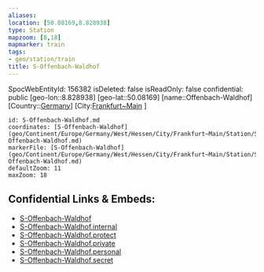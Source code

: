 ```yaml
---
aliases: 
location: [50.08169,8.828938]
type: Station 
mapzoom: [8,18] 
mapmarker: train 
tags:
- geo/station/train
title: S-Offenbach-Waldhof
---
```

SpocWebEntityId: 156382
isDeleted: false
isReadOnly: false
confidential: public
[geo-lon::8.828938]
[geo-lat::50.08169]
[name::Offenbach-Waldhof]
[Country::[Germany](geo/Continent/Europe/Germany.md)]
[City:[Frankfurt~Main](geo/Continent/Europe/Germany/West/Hessen/City/Frankfurt~Main.md) ]


```leaflet
id: S-Offenbach-Waldhof.md
coordinates: [S-Offenbach-Waldhof](geo/Continent/Europe/Germany/West/Hessen/City/Frankfurt~Main/Station/S-Offenbach-Waldhof.md)
markerFile: [S-Offenbach-Waldhof](geo/Continent/Europe/Germany/West/Hessen/City/Frankfurt~Main/Station/S-Offenbach-Waldhof.md)
defaultZoom: 11 
maxZoom: 18
```


## Confidential Links & Embeds: 
- [S-Offenbach-Waldhof](../../../../../../../../../../_public/geo/Continent/Europe/Germany/West/Hessen/City/Frankfurt~Main/Station/S-Offenbach-Waldhof.md) 
- [S-Offenbach-Waldhof.internal](../../../../../../../../../../_internal/geo/Continent/Europe/Germany/West/Hessen/City/Frankfurt~Main/Station/S-Offenbach-Waldhof.internal.md) 
- [S-Offenbach-Waldhof.protect](../../../../../../../../../../_protect/geo/Continent/Europe/Germany/West/Hessen/City/Frankfurt~Main/Station/S-Offenbach-Waldhof.protect.md) 
- [S-Offenbach-Waldhof.private](../../../../../../../../../../_private/geo/Continent/Europe/Germany/West/Hessen/City/Frankfurt~Main/Station/S-Offenbach-Waldhof.private.md) 
- [S-Offenbach-Waldhof.personal](../../../../../../../../../../_personal/geo/Continent/Europe/Germany/West/Hessen/City/Frankfurt~Main/Station/S-Offenbach-Waldhof.personal.md) 
- [S-Offenbach-Waldhof.secret](../../../../../../../../../../_secret/geo/Continent/Europe/Germany/West/Hessen/City/Frankfurt~Main/Station/S-Offenbach-Waldhof.secret.md) 
